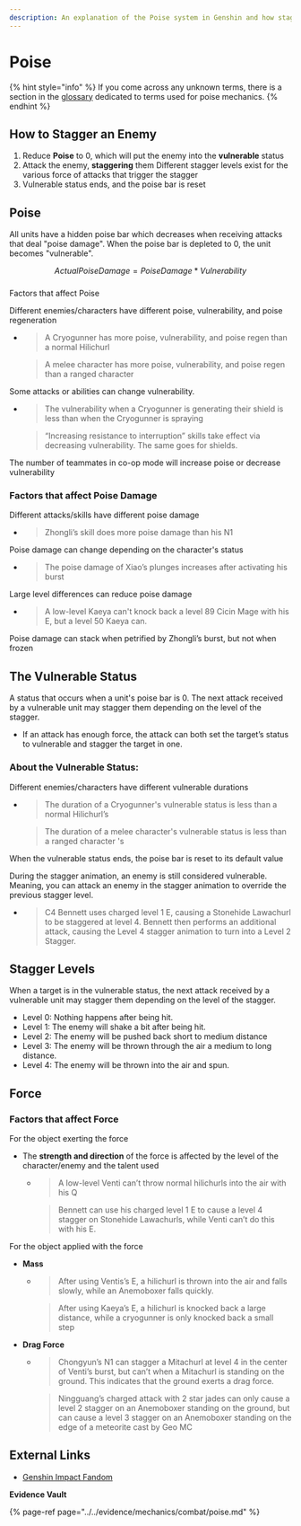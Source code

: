 ```yaml
---
description: An explanation of the Poise system in Genshin and how stagger works
---
```


# Poise

{% hint style="info" %}
If you come across any unknown terms, there is a section in the [glossary](../../common-terms.md#poise) dedicated to terms used for poise mechanics.
{% endhint %}

## How to Stagger an Enemy

1. Reduce **Poise** to 0, which will put the enemy into the **vulnerable** status
2. Attack the enemy, **staggering** them
    Different stagger levels exist for the various force of attacks that trigger the stagger
3. Vulnerable status ends, and the poise bar is reset

## Poise

All units have a hidden poise bar which decreases when receiving attacks that deal "poise damage". When the poise bar is depleted to 0, the unit becomes "vulnerable".

$$
Actual Poise Damage = Poise Damage * Vulnerability
$$

### 
Factors that affect Poise

Different enemies/characters have different poise, vulnerability, and poise regeneration

* > A Cryogunner has more poise, vulnerability, and poise regen than a normal Hilichurl

  > A melee character has more poise, vulnerability, and poise regen than a ranged character

Some attacks or abilities can change vulnerability.

* > The vulnerability when a Cryogunner is generating their shield is less than when the Cryogunner is spraying

  > “Increasing resistance to interruption” skills take effect via decreasing vulnerability. The same goes for shields.

The number of teammates in co-op mode will increase poise or decrease vulnerability

### Factors that affect Poise Damage

Different attacks/skills have different poise damage

* > Zhongli’s skill does more poise damage than his N1

Poise damage can change depending on the character's status

* > The poise damage of Xiao’s plunges increases after activating his burst

Large level differences can reduce poise damage

* > A low-level Kaeya can't knock back a level 89 Cicin Mage with his E, but a level 50 Kaeya can.

Poise damage can stack when petrified by Zhongli’s burst, but not when frozen

## The Vulnerable Status

A status that occurs when a unit's poise bar is 0. The next attack received by a vulnerable unit may stagger them depending on the level of the stagger.

* If an attack has enough force, the attack can both set the target’s status to vulnerable and stagger the target in one.

### About the Vulnerable Status:

Different enemies/characters have different vulnerable durations

* > The duration of a Cryogunner's vulnerable status is less than a normal Hilichurl’s

  > The duration of a melee character's vulnerable status is less than a ranged character
  's

When the vulnerable status ends, the poise bar is reset to its default value

During the stagger animation, an enemy is still considered vulnerable. Meaning, you can attack an enemy in the stagger animation to override the previous stagger level.

* > C4 Bennett uses charged level 1 E, causing a Stonehide Lawachurl to be staggered at level 4. Bennett then performs an additional attack, causing the Level 4 stagger animation to turn into a Level 2 Stagger.

## Stagger Levels

When a target is in the vulnerable status, the next attack received by a vulnerable unit may stagger them depending on the level of the stagger.

* Level 0: Nothing happens after being hit.
* Level 1: The enemy will shake a bit after being hit.
* Level 2: The enemy will be pushed back short to medium distance
* Level 3: The enemy will be thrown through the air a medium to long distance.
* Level 4: The enemy will be thrown into the air and spun.

## Force

### Factors that affect Force

For the object exerting the force

* The **strength and direction** of the force is affected by the level of the character/enemy and the talent used
  * > A low-level Venti can’t throw normal hilichurls into the air with his Q

    > Bennett can use his charged level 1 E to cause a level 4 stagger on Stonehide Lawachurls, while Venti can’t do this with his E.

For the object applied with the force

* **Mass**
  * > After using Ventis’s E, a hilichurl is thrown into the air and falls slowly, while an Anemoboxer falls quickly.

    > After using Kaeya’s E, a hilichurl is knocked back a large distance, while a cryogunner is only knocked back a small step
* **Drag Force**
  * > Chongyun’s N1 can stagger a Mitachurl at level 4 in the center of Venti’s burst, but can’t when a Mitachurl is standing on the ground. This indicates that the ground exerts a drag force.

    > Ningguang’s charged attack with 2 star jades can only cause a level 2 stagger on an Anemoboxer standing on the ground, but can cause a level 3 stagger on an Anemoboxer standing on the edge of a meteorite cast by Geo MC

## External Links

* [Genshin Impact Fandom](https://genshin-impact.fandom.com/wiki/Poise)

**Evidence Vault**

{% page-ref page="../../evidence/mechanics/combat/poise.md" %}
